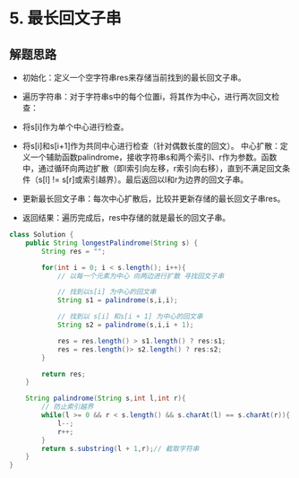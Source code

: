 # 5. 最长回文子串

## 解题思路



* 初始化：定义一个空字符串res来存储当前找到的最长回文子串。

* 遍历字符串：对于字符串s中的每个位置i，将其作为中心，进行两次回文检查：

* 将s[i]作为单个中心进行检查。
* 将s[i]和s[i+1]作为共同中心进行检查（针对偶数长度的回文）。
中心扩散：定义一个辅助函数palindrome，接收字符串s和两个索引l、r作为参数。函数中，通过循环向两边扩散（即l索引向左移，r索引向右移），直到不满足回文条件（s[l] != s[r]或索引越界）。最后返回以l和r为边界的回文子串。

* 更新最长回文子串：每次中心扩散后，比较并更新存储的最长回文子串res。

* 返回结果：遍历完成后，res中存储的就是最长的回文子串。

```java
class Solution {
    public String longestPalindrome(String s) {
        String res = "";

        for(int i = 0; i < s.length(); i++){
            // 以每一个元素为中心 向两边进行扩散 寻找回文子串

            // 找到以s[i] 为中心的回文串
            String s1 = palindrome(s,i,i);

            // 找到以 s[i] 和s[i + 1] 为中心的回文串
            String s2 = palindrome(s,i,i + 1);

            res = res.length() > s1.length() ? res:s1;
            res = res.length()> s2.length() ? res:s2;
        }

        return res;
    }

    String palindrome(String s,int l,int r){
        // 防止索引越界
        while(l >= 0 && r < s.length() && s.charAt(l) == s.charAt(r)){
            l--;
            r++;
        }
        return s.substring(l + 1,r);// 截取字符串
    }
}

```
